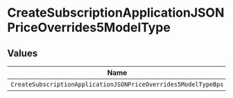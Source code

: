 # CreateSubscriptionApplicationJSONPriceOverrides5ModelType


## Values

| Name                                                           | Value                                                          |
| -------------------------------------------------------------- | -------------------------------------------------------------- |
| `CreateSubscriptionApplicationJSONPriceOverrides5ModelTypeBps` | bps                                                            |